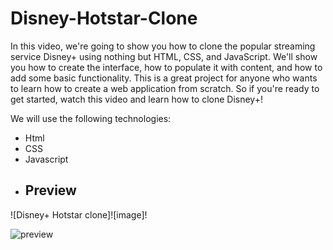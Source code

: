 # Disney-Hotstar-Clone
In this video, we're going to show you how to clone the popular streaming service Disney+ using nothing but HTML, CSS, and JavaScript. We'll show you how to create the interface, how to populate it with content, and how to add some basic functionality. This is a great project for anyone who wants to learn how to create a web application from scratch. So if you're ready to get started, watch this video and learn how to clone Disney+!

We will use the following technologies:

- Html
- CSS
- Javascript
- ## Preview
![Disney+ Hotstar clone]![image]!

![preview](https://github.com/Milanaks03/webdevolopment/assets/124601847/76b97327-ffa3-42a1-889d-0fc8e5debefa)
